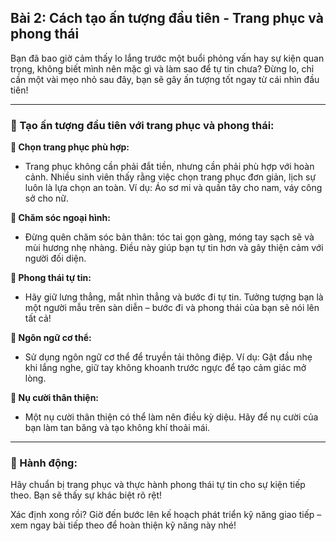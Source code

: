 ## Bài 2: Cách tạo ấn tượng đầu tiên - Trang phục và phong thái

Bạn đã bao giờ cảm thấy lo lắng trước một buổi phỏng vấn hay sự kiện quan trọng, không biết mình nên mặc gì và làm sao để tự tin chưa? Đừng lo, chỉ cần một vài mẹo nhỏ sau đây, bạn sẽ gây ấn tượng tốt ngay từ cái nhìn đầu tiên!

---

### 📌 Tạo ấn tượng đầu tiên với trang phục và phong thái:

**🔹 Chọn trang phục phù hợp:**
- Trang phục không cần phải đắt tiền, nhưng cần phải phù hợp với hoàn cảnh. Nhiều sinh viên thấy rằng việc chọn trang phục đơn giản, lịch sự luôn là lựa chọn an toàn. Ví dụ: Áo sơ mi và quần tây cho nam, váy công sở cho nữ.

**🔹 Chăm sóc ngoại hình:**
- Đừng quên chăm sóc bản thân: tóc tai gọn gàng, móng tay sạch sẽ và mùi hương nhẹ nhàng. Điều này giúp bạn tự tin hơn và gây thiện cảm với người đối diện.

**🔹 Phong thái tự tin:**
- Hãy giữ lưng thẳng, mắt nhìn thẳng và bước đi tự tin. Tưởng tượng bạn là một người mẫu trên sàn diễn – bước đi và phong thái của bạn sẽ nói lên tất cả!

**🔹 Ngôn ngữ cơ thể:**
- Sử dụng ngôn ngữ cơ thể để truyền tải thông điệp. Ví dụ: Gật đầu nhẹ khi lắng nghe, giữ tay không khoanh trước ngực để tạo cảm giác mở lòng.

**🔹 Nụ cười thân thiện:**
- Một nụ cười thân thiện có thể làm nên điều kỳ diệu. Hãy để nụ cười của bạn làm tan băng và tạo không khí thoải mái.

---

### 🚀 Hành động:

Hãy chuẩn bị trang phục và thực hành phong thái tự tin cho sự kiện tiếp theo. Bạn sẽ thấy sự khác biệt rõ rệt!

Xác định xong rồi? Giờ đến bước lên kế hoạch phát triển kỹ năng giao tiếp – xem ngay bài tiếp theo để hoàn thiện kỹ năng này nhé!